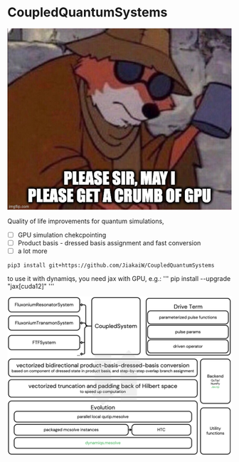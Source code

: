 # CoupledQuantumSystems

![gpu_meme](assets/gpu_meme.jpg)

Quality of life improvements for quantum simulations,
- [ ] GPU simulation chekcpointing
- [ ] Product basis - dressed basis assignment and fast conversion
- [ ] a lot more
 
```
pip3 install git+https://github.com/JiakaiW/CoupledQuantumSystems
```

to use it with dynamiqs, you need jax with GPU, e.g.:
'''
pip install --upgrade "jax[cuda12]"
'''

![workflow of quantum simulation using this package](assets/CoupledQuantumSystems.png)

